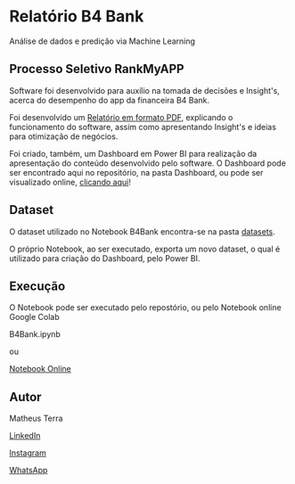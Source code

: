 # Relatório B4 Bank

Análise de dados e predição via Machine Learning

## Processo Seletivo RankMyAPP

Software foi desenvolvido para auxílio na tomada de decisões e Insight's, acerca do desempenho do app da financeira B4 Bank.

Foi desenvolvido um [Relatório em formato PDF](https://ifgoias-my.sharepoint.com/:b:/g/personal/matheus_terra_academico_ifg_edu_br/Eac3v2tlmi1IuusADSLF1aUBjFUhOWKm6fZDZ_Y_nZTQIw?e=tt5HgY), explicando o funcionamento do software, assim como apresentando Insight's e ideias para otimização de negócios.

Foi criado, também, um Dashboard em Power BI para realização da apresentação do conteúdo desenvolvido pelo software. O Dashboard pode ser encontrado aqui no repositório, na pasta Dashboard, ou pode ser visualizado online, [clicando aqui](https://app.powerbi.com/view?r=eyJrIjoiZDAzZTc5ZjgtNDM2Mi00NmE4LWJmNjgtMDJhOTJkZTAzZTYwIiwidCI6IjIyNjRkOGM2LWNlMTQtNDBkMS1iMGQ5LTMyYTEzZWM2NmI1OSJ9&pageName=ReportSection90d0a2badfaddb304c27)!


## Dataset

O dataset utilizado no Notebook B4Bank encontra-se na pasta [datasets](https://github.com/matheusfterra/B4Bank/blob/master/datasets/data_scientist_case.xlsx).

O próprio Notebook, ao ser executado, exporta um novo dataset, o qual é utilizado para criação do Dashboard, pelo Power BI.


## Execução

O Notebook pode ser executado pelo repostório, ou pelo Notebook online Google Colab

B4Bank.ipynb

ou

[Notebook Online](https://colab.research.google.com/drive/1jUwQw1OxdLj-66pHOX24_zVSlQETbEvw?usp=sharing)

## Autor

Matheus Terra

[LinkedIn](https://www.linkedin.com/in/matheus-terra/)

[Instagram](https://www.instagram.com/engenheiro_automacao/)

[WhatsApp](https://api.whatsapp.com/send?phone=5564999667424)